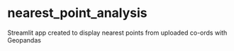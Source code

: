 # nearest_point_analysis
Streamlit app created to display nearest points from uploaded co-ords with Geopandas

